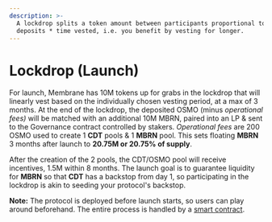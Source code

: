 ```yaml
---
description: >-
  A lockdrop splits a token amount between participants proportional to their
  deposits * time vested, i.e. you benefit by vesting for longer.
---
```


# Lockdrop (Launch)

For launch, Membrane has 10M tokens up for grabs in the lockdrop that will linearly vest based on the individually chosen vesting period, at a max of 3 months. At the end of the lockdrop, the deposited OSMO (minus _operational fees)_ will be matched with an additional 10M MBRN, paired into an LP & sent to the Governance contract controlled by stakers. _Operational fees_ are 200 OSMO used to create 1 **CDT** pools & 1 **MBRN** pool. This sets floating **MBRN** 3 months after launch to **20.75M or 20.75% of supply**.

After the creation of the 2 pools, the CDT/OSMO pool will receive incentives, 1.5M within 8 months. The launch goal is to guarantee liquidity for **MBRN** so that **CDT** has a backstop from day 1, so participating in the lockdrop is akin to seeding your protocol's backstop.

**Note:** The protocol is deployed before launch starts, so users can play around beforehand. The entire process is handled by a [smart contract](https://github.com/MembraneFinance/membrane-core/tree/main/contracts/launch).
